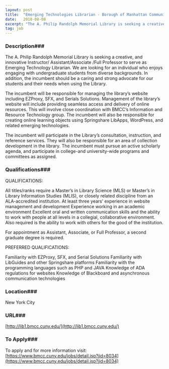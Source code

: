 ```yaml
---
layout: post
title:  "Emerging Technologies Librarian - Borough of Manhattan Community College"
date:   2018-08-08
excerpt: "The A. Philip Randolph Memorial Library is seeking a creative, and innovative Instructor/ Assistant/Associate /Full Professor to serve as Emerging Technology Librarian. We are looking for an individual who enjoys engaging with undergraduate students from diverse backgrounds. In addition, the incumbent should be a caring and strong advocate for our..."
tag: job
---
```


### Description###

The A. Philip Randolph Memorial Library is seeking a creative, and innovative Instructor/ Assistant/Associate /Full Professor to serve as Emerging Technology Librarian. We are looking for an individual who enjoys engaging with undergraduate students from diverse backgrounds.  In addition, the incumbent should be a caring and strong advocate for our students and their needs when using the Library. 

The incumbent will be responsible for managing the library’s website including EZProxy, SFX, and Serials Solutions.  Management of the library’s website will include providing seamless access and delivery of online resources.  This will involve close coordination with BMCC’s Information and Resource Technology group.  The incumbent will also be responsible for creating online learning objects using Springshare LibApps, WordPress, and related emerging technologies.

The incumbent will participate in the Library’s consultation, instruction, and reference services.   They will also be responsible for an area of collection development in the library.  The incumbent must pursue an active scholarly agenda, and participate in college-and university-wide programs and committees as assigned. 




### Qualifications###

QUALIFICATIONS:

All titles/ranks require a Master’s in Library Science (MLS) or Master’s in Library Information Studies (MLIS), or closely related discipline from an ALA-accredited institution. At least three years’ experience in website management and development Experience working in an academic environment Excellent oral and written communication skills and the ability to work with people at all levels in a collegial, collaborative environment. Also required is the ability to work with others for the good of the institution.

For appointment as Assistant, Associate, or Full Professor, a second graduate degree is required.

PREFERRED QUALIFICATIONS:

Familiarity with EZProxy, SFX, and Serial Solutions
Familiarity with LibGuides and other Springshare platforms
Familiarity with the programming languages such as PHP and JAVA
Knowledge of ADA regulations for websites
Knowledge of Blackboard and asynchronous communication technologies 




### Location###

New York City


### URL###

[http://lib1.bmcc.cuny.edu/](http://lib1.bmcc.cuny.edu/)

### To Apply###

To apply and for more information visit: [https://www.bmcc.cuny.edu/jobs/detail.jsp?jid=8034](https://www.bmcc.cuny.edu/jobs/detail.jsp?jid=8034)





